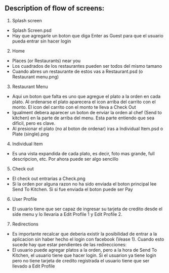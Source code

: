 ## Description of flow of screens:

1. Splash screen
 * Splash Screen.psd
 * Hay que agregarle un boton que diga Enter as Guest para que el usuario pueda entrar sin hacer login

2. Home
 * Places (or Restaurants) near you
 * Los cuadrados de los restaurantes pueden ser todos del mismo tamano
 * Cuando abres un restaurante de estos vas a Restaurant.psd (o Restaurant menu.png)

3. Restaurant Menu
 * Aqui un boton que falta es uno que agregue el plato a la orden en cada plato. Al ordenarse el plato aparecera el icon arriba del carrito con el monto. El icon del carrito con el monto te lleva a Check Out
 * Igualment debera aparecer un boton de enviar la orden al chef (Send to kitchen) en la parte de arriba del menu. Esta parte entiendo que sea dificil, pero es clave.
 * Al presionar el plato (no al boton de ordenar) iras a Individual Item.psd o Plate (single).png

4. Individual Item
 * Es una vista expandida de cada plato, es decir, foto mas grande, full descripcion, etc. Por ahora puede ser algo sencillo

5. Check out
 * El check out entrarias a Check.png
 * Si la orden por alguna razon no ha sido enviada el boton principal lee Send To Kitchen. Si si fue enviada el boton puede ser Pay

6. User Profile
 * El usuario tiene que ser capaz de ingresar su tarjeta de credito desde el side menu y lo llevaria a Edit Profile 1 y Edit Profile 2.

7. Redirections
 * Es importante recalcar que deberia existir la posibilidad de entrar a la aplicacion sin haber hecho el login con facebook (Vease 1). Cuando esto sucede hay que estar pendientes de las redirecciones:
  * El usuario puede agregar platos a la orden, pero a la hora de Send To Kitchen, el usuario tiene que hacer login. Si el usuarion ya tiene login pero no tiene tarjeta de credito registrada el usuario tiene que ser llevado a Edit Profile

  
